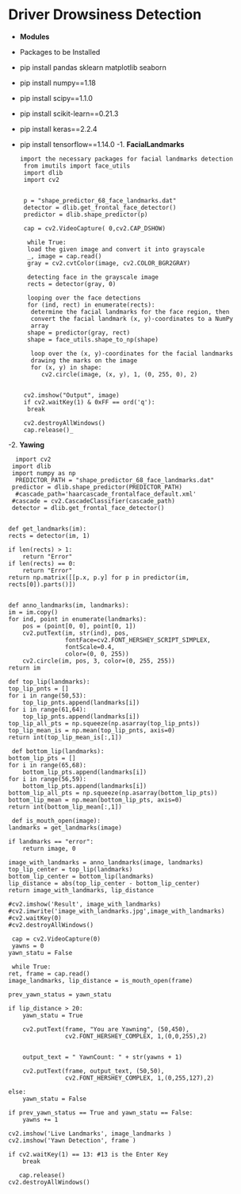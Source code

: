 # Driver Drowsiness Detection
- **Modules**
- Packages to be Installed
- pip install pandas sklearn matplotlib seaborn
- pip install numpy==1.18
- pip install scipy==1.1.0
- pip install scikit-learn==0.21.3
- pip install keras==2.2.4
- pip install tensorflow==1.14.0
-1. **FacialLandmarks**

      import the necessary packages for facial landmarks detection
       from imutils import face_utils
       import dlib
       import cv2
 

       p = "shape_predictor_68_face_landmarks.dat"
       detector = dlib.get_frontal_face_detector()
       predictor = dlib.shape_predictor(p)

       cap = cv2.VideoCapture( 0,cv2.CAP_DSHOW)
 
        while True:
        load the given image and convert it into grayscale
        _, image = cap.read()
        gray = cv2.cvtColor(image, cv2.COLOR_BGR2GRAY)
        
        detecting face in the grayscale image
        rects = detector(gray, 0)
    
        looping over the face detections
        for (ind, rect) in enumerate(rects):
         determine the facial landmarks for the face region, then
         convert the facial landmark (x, y)-coordinates to a NumPy
         array
        shape = predictor(gray, rect)
        shape = face_utils.shape_to_np(shape)
    
         loop over the (x, y)-coordinates for the facial landmarks
         drawing the marks on the image
         for (x, y) in shape:
            cv2.circle(image, (x, y), 1, (0, 255, 0), 2)
    
   
       cv2.imshow("Output", image)
       if cv2.waitKey(1) & 0xFF == ord('q'):
        break

       cv2.destroyAllWindows()
       cap.release()_


-2. **Yawing**
 
      import cv2
     import dlib
     import numpy as np
      PREDICTOR_PATH = "shape_predictor_68_face_landmarks.dat"
     predictor = dlib.shape_predictor(PREDICTOR_PATH)
      #cascade_path='haarcascade_frontalface_default.xml'
     #cascade = cv2.CascadeClassifier(cascade_path)
     detector = dlib.get_frontal_face_detector()


    def get_landmarks(im):
    rects = detector(im, 1)

    if len(rects) > 1:
        return "Error"
    if len(rects) == 0:
        return "Error"
    return np.matrix([[p.x, p.y] for p in predictor(im, rects[0]).parts()])

 
    def anno_landmarks(im, landmarks):
    im = im.copy()
    for ind, point in enumerate(landmarks):
        pos = (point[0, 0], point[0, 1])
        cv2.putText(im, str(ind), pos,
                    fontFace=cv2.FONT_HERSHEY_SCRIPT_SIMPLEX,
                    fontScale=0.4,
                    color=(0, 0, 255))
        cv2.circle(im, pos, 3, color=(0, 255, 255))
    return im

    def top_lip(landmarks):
    top_lip_pnts = []
    for i in range(50,53):
        top_lip_pnts.append(landmarks[i])
    for i in range(61,64):
        top_lip_pnts.append(landmarks[i])
    top_lip_all_pts = np.squeeze(np.asarray(top_lip_pnts))
    top_lip_mean_is = np.mean(top_lip_pnts, axis=0)
    return int(top_lip_mean_is[:,1])

     def bottom_lip(landmarks):
    bottom_lip_pts = []
    for i in range(65,68):
        bottom_lip_pts.append(landmarks[i])
    for i in range(56,59):
        bottom_lip_pts.append(landmarks[i])
    bottom_lip_all_pts = np.squeeze(np.asarray(bottom_lip_pts))
    bottom_lip_mean = np.mean(bottom_lip_pts, axis=0)
    return int(bottom_lip_mean[:,1])

     def is_mouth_open(image):
    landmarks = get_landmarks(image)
    
    if landmarks == "error":
        return image, 0
    
    image_with_landmarks = anno_landmarks(image, landmarks)
    top_lip_center = top_lip(landmarks)
    bottom_lip_center = bottom_lip(landmarks)
    lip_distance = abs(top_lip_center - bottom_lip_center)
    return image_with_landmarks, lip_distance

    #cv2.imshow('Result', image_with_landmarks)
    #cv2.imwrite('image_with_landmarks.jpg',image_with_landmarks)
    #cv2.waitKey(0)
    #cv2.destroyAllWindows()

     cap = cv2.VideoCapture(0)
     yawns = 0
    yawn_statu = False 

     while True:
    ret, frame = cap.read()   
    image_landmarks, lip_distance = is_mouth_open(frame)
    
    prev_yawn_status = yawn_statu  
    
    if lip_distance > 20:
        yawn_statu = True 
        
        cv2.putText(frame, "You are Yawning", (50,450), 
                    cv2.FONT_HERSHEY_COMPLEX, 1,(0,0,255),2)
        

        output_text = " YawnCount: " + str(yawns + 1)

        cv2.putText(frame, output_text, (50,50),
                    cv2.FONT_HERSHEY_COMPLEX, 1,(0,255,127),2)
        
    else:
        yawn_statu = False 
         
    if prev_yawn_status == True and yawn_statu == False:
        yawns += 1

    cv2.imshow('Live Landmarks', image_landmarks )
    cv2.imshow('Yawn Detection', frame )
    
    if cv2.waitKey(1) == 13: #13 is the Enter Key
        break
        
       cap.release()
    cv2.destroyAllWindows() 
